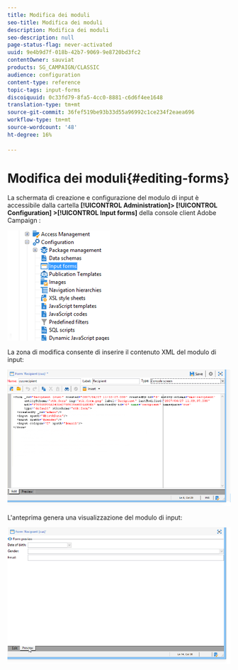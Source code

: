 ```yaml
---
title: Modifica dei moduli
seo-title: Modifica dei moduli
description: Modifica dei moduli
seo-description: null
page-status-flag: never-activated
uuid: 9e4b9d7f-018b-42b7-9069-9e8720bd3fc2
contentOwner: sauviat
products: SG_CAMPAIGN/CLASSIC
audience: configuration
content-type: reference
topic-tags: input-forms
discoiquuid: 0c33fd79-8fa5-4cc0-8881-c6d6f4ee1648
translation-type: tm+mt
source-git-commit: 36fef519be93b33d55a96992c1ce234f2eaea696
workflow-type: tm+mt
source-wordcount: '48'
ht-degree: 16%

---
```



# Modifica dei moduli{#editing-forms}

La schermata di creazione e configurazione del modulo di input è accessibile dalla cartella **[!UICONTROL Administration]> [!UICONTROL Configuration] >[!UICONTROL Input forms]** della console client Adobe Campaign :

![](assets/d_ncs_integration_form_arbo.png)

La zona di modifica consente di inserire il contenuto XML del modulo di input:

![](assets/d_ncs_integration_form_edit.png)

L&#39;anteprima genera una visualizzazione del modulo di input:

![](assets/d_ncs_integration_form_preview.png)

